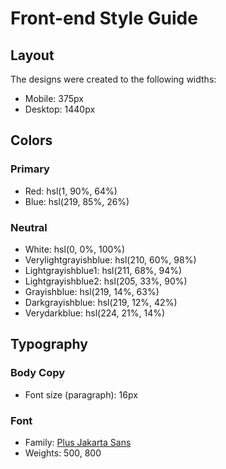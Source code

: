 # Front-end Style Guide

## Layout

The designs were created to the following widths:

- Mobile: 375px
- Desktop: 1440px

## Colors

### Primary

- Red: hsl(1, 90%, 64%)
- Blue: hsl(219, 85%, 26%)

### Neutral

- White: hsl(0, 0%, 100%)
- Verylightgrayishblue: hsl(210, 60%, 98%)
- Lightgrayishblue1: hsl(211, 68%, 94%)
- Lightgrayishblue2: hsl(205, 33%, 90%)
- Grayishblue: hsl(219, 14%, 63%)
- Darkgrayishblue: hsl(219, 12%, 42%)
- Verydarkblue: hsl(224, 21%, 14%)

## Typography

### Body Copy

- Font size (paragraph): 16px

### Font

- Family: [Plus Jakarta Sans](https://fonts.google.com/specimen/Plus+Jakarta+Sans)
- Weights: 500, 800
